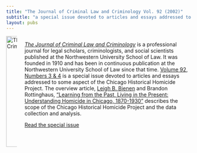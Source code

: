 ```yaml
---
title: "The Journal of Criminal Law and Criminology Vol. 92 (2002)"
subtitle: "a special issue devoted to articles and essays addressed to some aspect of the Chicago Historical Homicide Project edited by Leigh Buchannan Bienen"
layout: pubs
---
```


<div class="columns">
  <div class="column is-one-quarter">
    <img src="/img/pub/jclc.png" alt="The Journal of Criminal Law and Criminology" style="width:300px;height:auto;">
  </div>
  <div class="column">
    <p><em><a href="https://jclc.law.northwestern.edu/" target="_blank">The Journal of Criminal Law and Criminology</a></em> is a professional journal for legal scholars, criminologists, and social scientists published at the Northwestern University School of Law. It was founded in 1910 and has been in continuous publication at the Northwestern University School of Law since that time. <a href="https://scholarlycommons.law.northwestern.edu/jclc/vol92/iss3/">Volume 92, Numbers 3 &amp; 4</a> is a special issue devoted to articles and essays addressed to some aspect of the Chicago Historical Homicide Project. The overview article, <a href="/about/LeighBienen/">Leigh B. Bienen</a> and Brandon Rottinghaus, <a href="https://scholarlycommons.law.northwestern.edu/jclc/vol92/iss3/1/">“Learning from the Past, Living in the Present: Understanding Homicide in Chicago, 1870-1930”</a> describes the scope of the Chicago Historical Homicide Project and the data collection and analysis.</p>
    <p><a href="https://scholarlycommons.law.northwestern.edu/jclc/vol92/iss3/">Read the special issue</a></p>
  </div>
</div>